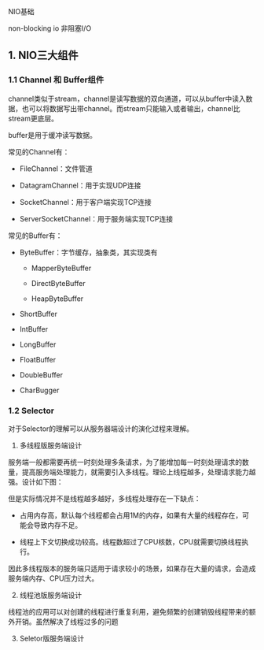 NIO基础

non-blocking io 非阻塞I/O

## 1. NIO三大组件

### 1.1 Channel 和 Buffer组件

channel类似于stream，channel是读写数据的双向通道，可以从buffer中读入数据，也可以将数据写出带channel。而stream只能输入或者输出，channel比stream更底层。

buffer是用于缓冲读写数据。

常见的Channel有：

- FileChannel：文件管道

- DatagramChannel：用于实现UDP连接

- SocketChannel：用于客户端实现TCP连接

- ServerSocketChannel：用于服务端实现TCP连接

常见的Buffer有：

- ByteBuffer：字节缓存，抽象类，其实现类有
  
  - MapperByteBuffer
  
  - DirectByteBuffer
  
  - HeapByteBuffer

- ShortBuffer

- IntBuffer

- LongBuffer

- FloatBuffer

- DoubleBuffer

- CharBugger

### 1.2 Selector

对于Selector的理解可以从服务器端设计的演化过程来理解。

1. 多线程版服务端设计

服务端一般都需要再统一时刻处理多条请求，为了能增加每一时刻处理请求的数量，提高服务端处理能力，就需要引入多线程。理论上线程越多，处理请求能力越强。设计如下图：



但是实际情况并不是线程越多越好，多线程处理存在一下缺点：

- 占用内存高，默认每个线程都会占用1M的内存，如果有大量的线程存在，可能会导致内存不足。

- 线程上下文切换成功较高。线程数超过了CPU核数，CPU就需要切换线程执行。

因此多线程版本的服务端只适用于请求较小的场景，如果存在大量的请求，会造成服务端内存、CPU压力过大。

2. 线程池版服务端设计

线程池的应用可以对创建的线程进行重复利用，避免频繁的创建销毁线程带来的额外开销。虽然解决了线程过多的问题

3. Seletor版服务端设计

